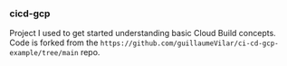 ### cicd-gcp
Project I used to get started understanding basic Cloud Build concepts.
Code is forked from the `https://github.com/guillaumeVilar/ci-cd-gcp-example/tree/main` repo.